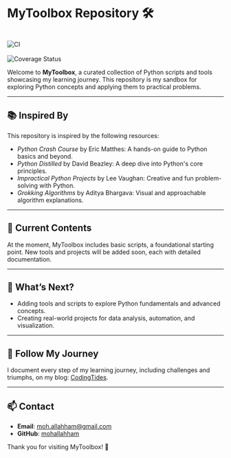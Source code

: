 # MyToolbox Repository 🛠️

<br>![CI](https://github.com/mohallahham/mytoolbox/actions/workflows/ci.yml/badge.svg) </br> <br>![Coverage Status](https://coveralls.io/repos/github/mohallahham/mytoolbox/actions/badge.svg)</br>

Welcome to **MyToolbox**, a curated collection of Python scripts and tools showcasing my learning journey. This repository is my sandbox for exploring Python concepts and applying them to practical problems.

---

## 📚 Inspired By

This repository is inspired by the following resources:

- _Python Crash Course_ by Eric Matthes: A hands-on guide to Python basics and beyond.
- _Python Distilled_ by David Beazley: A deep dive into Python's core principles.
- _Impractical Python Projects_ by Lee Vaughan: Creative and fun problem-solving with Python.
- _Grokking Algorithms_ by Aditya Bhargava: Visual and approachable algorithm explanations.

---

## 🚧 Current Contents

At the moment, MyToolbox includes basic scripts, a foundational starting point. New tools and projects will be added soon, each with detailed documentation.

---

## 🚀 What’s Next?

- Adding tools and scripts to explore Python fundamentals and advanced concepts.
- Creating real-world projects for data analysis, automation, and visualization.

---

## 📝 Follow My Journey

I document every step of my learning journey, including challenges and triumphs, on my blog: [CodingTides](https://codingtides.com).

---

## 📫 Contact

- **Email**: [moh.allahham@gmail.com](mailto:moh.allahham@gmail.com)
- **GitHub**: [mohallahham](https://github.com/mohallahham)

Thank you for visiting MyToolbox! 🌟
